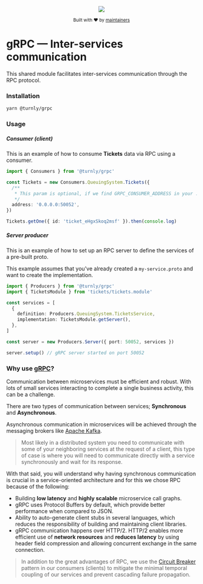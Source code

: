 <div align="center">
  <p align="center">
      <a href="https://turnly.app" target="_blank" rel="noopener">
          <img src="https://raw.githubusercontent.com/turnly/turnly/main/docs/assets/github-header.png" />
      </a>
  </p>

  <p>
    <sub>
      Built with ❤︎ by
      <a href="https://github.com/turnly/turnly/blob/develop/OWNERS.md">
        maintainers
      </a>
    </sub>
  </p>
</div>

# gRPC — Inter-services communication

This shared module facilitates inter-services communication through the RPC protocol.

### Installation

```sh
yarn @turnly/grpc
```

### Usage

##### Consumer (client)

This is an example of how to consume **Tickets** data via RPC using a consumer.

```typescript
import { Consumers } from '@turnly/grpc'

const Tickets = new Consumers.QueuingSystem.Tickets({
  /**
   * This param is optional, if we find GRPC_CONSUMER_ADDRESS in your .env we will ignore it.
   */
  address: '0.0.0.0:50052',
})

Tickets.getOne({ id: 'ticket_eHgxSkoq2msf' }).then(console.log)
```

##### Server producer

This is an example of how to set up an RPC server to define the services of a pre-built proto.

This example assumes that you've already created a `my-service.proto` and want to create the implementation.

```typescript
import { Producers } from '@turnly/grpc'
import { TicketsModule } from 'tickets/tickets.module'

const services = [
  {
    definition: Producers.QueuingSystem.TicketsService,
    implementation: TicketsModule.getServer(),
  },
]

const server = new Producers.Server({ port: 50052, services })

server.setup() // gRPC server started on port 50052
```

### Why use [gRPC](https://www.ibm.com/docs/en/aix/7.1?topic=concepts-remote-procedure-call)?

Communication between microservices must be efficient and robust. With lots of small services interacting
to complete a single business activity, this can be a challenge.

There are two types of communication between services; **Synchronous** and **Asynchronous**.

Asynchronous communication in microservices will be achieved through the
messaging brokers like [Apache Kafka](https://github.com/turnly/shared/tree/main/src/event-bus).

> Most likely in a distributed system you need to communicate with some of your neighboring services
> at the request of a client, this type of case is where you will need to communicate
> directly with a service synchronously and wait for its response.

With that said, you will understand why having synchronous communication is crucial
in a service-oriented architecture and for this we chose RPC because of the following:

- Building **low latency** and **highly scalable** microservice call graphs.
- gRPC uses Protocol Buffers by default, which provide better performance when compared to JSON.
- Ability to auto-generate client stubs in several languages, which reduces
the responsibility of building and maintaining client libraries.
- gRPC communication happens over HTTP/2. HTTP/2 enables more efficient use of **network resources**
and **reduces latency** by using header field compression and allowing concurrent exchange in the same connection.

> In addition to the great advantages of RPC, we use the
> [Circuit Breaker](https://docs.microsoft.com/en-us/azure/architecture/patterns/circuit-breaker)
> pattern in our consumers (clients) to mitigate the minimal temporal coupling of
> our services and prevent cascading failure propagation.
